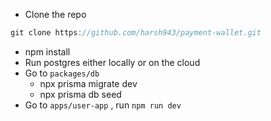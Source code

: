 - Clone the repo

```jsx
git clone https://github.com/harsh943/payment-wallet.git
```

- npm install
- Run postgres either locally or on the cloud 
- Go to `packages/db`
    - npx prisma migrate dev
    - npx prisma db seed
- Go to `apps/user-app` , run `npm run dev`